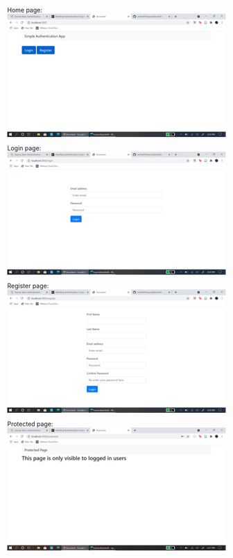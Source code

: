 Home page:
![img_1.png](img_1.png)

Login page:
![img_2.png](img_2.png)

Register page:
![img_3.png](img_3.png)

Protected page: 
![img_4.png](img_4.png)